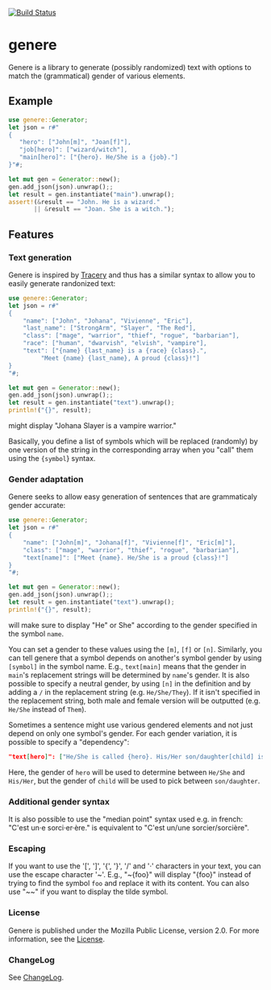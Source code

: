 [![Build Status](https://travis-ci.org/lise-henry/genere.svg?branch=master)](https://travis-ci.org/lise-henry/genere)

# genere

Genere is a library to generate (possibly randomized) text with options to match the (grammatical) gender
of various elements.

## Example

```rust
use genere::Generator;
let json = r#"
{
   "hero": ["John[m]", "Joan[f]"],
   "job[hero]": ["wizard/witch"],
   "main[hero]": ["{hero}. He/She is a {job}."]
}"#;

let mut gen = Generator::new();
gen.add_json(json).unwrap();;
let result = gen.instantiate("main").unwrap();
assert!(&result == "John. He is a wizard."
       || &result == "Joan. She is a witch.");
```


## Features

### Text generation

Genere is inspired by [Tracery](http://tracery.io/) and thus has a similar syntax to allow
you to easily generate randonized text:

```rust
use genere::Generator;
let json = r#"
{
    "name": ["John", "Johana", "Vivienne", "Eric"],
    "last_name": ["StrongArm", "Slayer", "The Red"],
    "class": ["mage", "warrior", "thief", "rogue", "barbarian"],
    "race": ["human", "dwarvish", "elvish", "vampire"],
    "text": ["{name} {last_name} is a {race} {class}.",
	     "Meet {name} {last_name}, A proud {class}!"]
}
"#;

let mut gen = Generator::new();
gen.add_json(json).unwrap();;
let result = gen.instantiate("text").unwrap();
println!("{}", result);
```

might display "Johana  Slayer is a vampire warrior."

Basically, you define a list of symbols which will be replaced (randomly) by one version
of the string in the corresponding array when you "call" them using the `{symbol`} syntax.

### Gender adaptation

Genere seeks to allow easy generation of sentences that are grammaticaly gender accurate:

```rust
use genere::Generator;
let json = r#"
{
    "name": ["John[m]", "Johana[f]", "Vivienne[f]", "Eric[m]"],
    "class": ["mage", "warrior", "thief", "rogue", "barbarian"],
    "text[name]": ["Meet {name}. He/She is a proud {class}!"]
}
"#;

let mut gen = Generator::new();
gen.add_json(json).unwrap();;
let result = gen.instantiate("text").unwrap();
println!("{}", result);
```

will make sure to display "He" or She" according to the gender specified in the symbol `name`.

You can set a gender to these values using the `[m]`, `[f]` or `[n]`. Similarly, you can
tell genere that a symbol depends on another's symbol gender by using `[symbol]` in the symbol name. E.g., `text[main]` means that the gender in `main`'s replacement strings will be determined by `name`'s gender.
It is also possible to specify a neutral gender, by using `[n]` in the definition and by
adding a `/` in the replacement string (e.g. `He/She/They`). If it isn't specified in the
replacement string, both male and female version will be outputted (e.g. `He/She` instead of `Them`).

Sometimes a sentence might use various gendered elements and not just depend on only one symbol's gender.
For each gender variation, it is possible to specify a "dependency":

```json
"text[hero]": ["He/She is called {hero}. His/Her son/daughter[child] is named {child}."]
```

Here, the gender of `hero` will be used to determine between `He/She` and `His/Her`, but
the gender of `child` will be used to pick between `son/daughter`.

### Additional gender syntax

It is also possible to use the "median point" syntax used e.g. in french: "C'est un·e sorci·er·ère." is equivalent to "C'est un/une sorcier/sorcière".

### Escaping

If you want to use the '[', ']', '{', '}', '/' and '·' characters in your text, you can use
the escape character '~'. E.g., "~{foo}" will display "{foo}" instead of trying to find the symbol `foo` and replace it with its content. You can also use "~~" if you want to display the tilde symbol.

### License

Genere is published under the Mozilla Public License, version 2.0. For more information, see the [License](LICENSE).

### ChangeLog

See [ChangeLog](ChangeLog.md).
